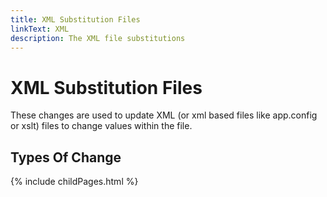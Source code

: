 ```yaml
---
title: XML Substitution Files
linkText: XML
description: The XML file substitutions
---
```


# XML Substitution Files

These changes are used to update XML (or xml based files like app.config or xslt) files to change values within the file.

## Types Of Change

{% include childPages.html %}
